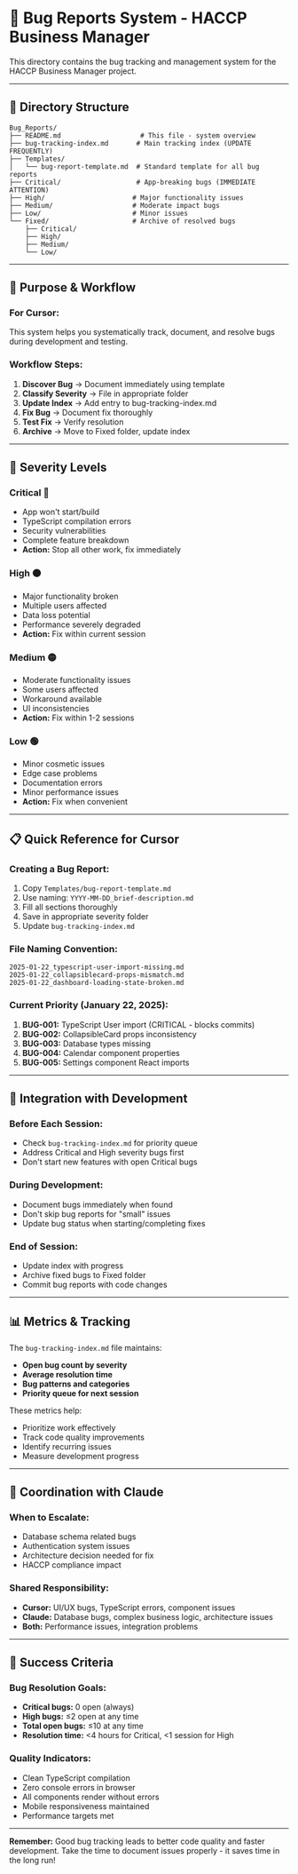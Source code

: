 # 🐛 Bug Reports System - HACCP Business Manager

This directory contains the bug tracking and management system for the HACCP Business Manager project.

---

## 📁 Directory Structure

```
Bug_Reports/
├── README.md                    # This file - system overview
├── bug-tracking-index.md       # Main tracking index (UPDATE FREQUENTLY)
├── Templates/
│   └── bug-report-template.md  # Standard template for all bug reports
├── Critical/                   # App-breaking bugs (IMMEDIATE ATTENTION)
├── High/                      # Major functionality issues
├── Medium/                    # Moderate impact bugs
├── Low/                       # Minor issues
└── Fixed/                     # Archive of resolved bugs
    ├── Critical/
    ├── High/
    ├── Medium/
    └── Low/
```

---

## 🎯 Purpose & Workflow

### **For Cursor:**

This system helps you systematically track, document, and resolve bugs during development and testing.

### **Workflow Steps:**

1. **Discover Bug** → Document immediately using template
2. **Classify Severity** → File in appropriate folder
3. **Update Index** → Add entry to bug-tracking-index.md
4. **Fix Bug** → Document fix thoroughly
5. **Test Fix** → Verify resolution
6. **Archive** → Move to Fixed folder, update index

---

## 🚨 Severity Levels

### **Critical** 🔴

- App won't start/build
- TypeScript compilation errors
- Security vulnerabilities
- Complete feature breakdown
- **Action:** Stop all other work, fix immediately

### **High** 🟠

- Major functionality broken
- Multiple users affected
- Data loss potential
- Performance severely degraded
- **Action:** Fix within current session

### **Medium** 🟡

- Moderate functionality issues
- Some users affected
- Workaround available
- UI inconsistencies
- **Action:** Fix within 1-2 sessions

### **Low** 🟢

- Minor cosmetic issues
- Edge case problems
- Documentation errors
- Minor performance issues
- **Action:** Fix when convenient

---

## 📋 Quick Reference for Cursor

### **Creating a Bug Report:**

1. Copy `Templates/bug-report-template.md`
2. Use naming: `YYYY-MM-DD_brief-description.md`
3. Fill all sections thoroughly
4. Save in appropriate severity folder
5. Update `bug-tracking-index.md`

### **File Naming Convention:**

```
2025-01-22_typescript-user-import-missing.md
2025-01-22_collapsiblecard-props-mismatch.md
2025-01-22_dashboard-loading-state-broken.md
```

### **Current Priority (January 22, 2025):**

1. **BUG-001:** TypeScript User import (CRITICAL - blocks commits)
2. **BUG-002:** CollapsibleCard props inconsistency
3. **BUG-003:** Database types missing
4. **BUG-004:** Calendar component properties
5. **BUG-005:** Settings component React imports

---

## 🔧 Integration with Development

### **Before Each Session:**

- Check `bug-tracking-index.md` for priority queue
- Address Critical and High severity bugs first
- Don't start new features with open Critical bugs

### **During Development:**

- Document bugs immediately when found
- Don't skip bug reports for "small" issues
- Update bug status when starting/completing fixes

### **End of Session:**

- Update index with progress
- Archive fixed bugs to Fixed folder
- Commit bug reports with code changes

---

## 📊 Metrics & Tracking

The `bug-tracking-index.md` file maintains:

- **Open bug count by severity**
- **Average resolution time**
- **Bug patterns and categories**
- **Priority queue for next session**

These metrics help:

- Prioritize work effectively
- Track code quality improvements
- Identify recurring issues
- Measure development progress

---

## 🤝 Coordination with Claude

### **When to Escalate:**

- Database schema related bugs
- Authentication system issues
- Architecture decision needed for fix
- HACCP compliance impact

### **Shared Responsibility:**

- **Cursor:** UI/UX bugs, TypeScript errors, component issues
- **Claude:** Database bugs, complex business logic, architecture issues
- **Both:** Performance issues, integration problems

---

## 🎯 Success Criteria

### **Bug Resolution Goals:**

- **Critical bugs:** 0 open (always)
- **High bugs:** ≤2 open at any time
- **Total open bugs:** ≤10 at any time
- **Resolution time:** <4 hours for Critical, <1 session for High

### **Quality Indicators:**

- Clean TypeScript compilation
- Zero console errors in browser
- All components render without errors
- Mobile responsiveness maintained
- Performance targets met

---

**Remember:** Good bug tracking leads to better code quality and faster development. Take the time to document issues properly - it saves time in the long run!
